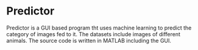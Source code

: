 # Predictor
Predictor is a GUI based program tht uses machine learning to predict the category of images fed to it.
The datasets include images of different animals.
The source code is written in MATLAB including the GUI.
